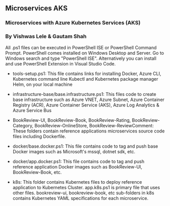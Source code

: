 ## Microservices AKS
### Microservices with Azure Kubernetes Services (AKS)
### By Vishwas Lele & Gautam Shah

All .ps1 files can be executed in PowerShell ISE or PowerShell Command Prompt. PowerShell comes installed on Windows Desktop and Server. Go to Windows search and type "PowerShell ISE". Alternatively you can install and use PowerShell Extension in Visual Studio Code.

* tools-setup.ps1: This file contains links for installing Docker, Azure CLI, Kubernetes command line Kubectl and Kubernetes package manager Helm, on your local machine


* infrastructure-base/base.infrastructure.ps1: This files code to create base infrastructure such as Azure VNET, Azure Subnet, Azure Container Registry (ACR), Azure Container Service (AKS), Azure Log Analytics & Azure Service Bus

* BookReview-UI, BookReview-Book, BookReview-Rating, BookReview-Category, BookReview-OnlineStore, BookReview-ReviewComment: These folders contain reference applications microservices source code files including Dockerfile.

* docker/base.docker.ps1: This file contains code to tag and push base Docker images such as Microsoft's mssql, dotnet sdk, etc.

* docker/app.docker.ps1: This file contains code to tag and push reference application Docker images such as BookReview-UI, BookReview-Book, etc.

* k8s: This folder contains Kubernetes files to deploy reference application to Kubernetes Cluster. app.k8s.ps1 is primary file that uses other files. bookreview-ui, bookreview-book, etc sub-folders in k8s contains Kubernetes YAML specifications for each microservice.
